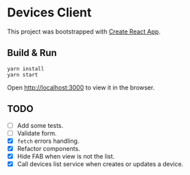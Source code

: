 # Devices Client

This project was bootstrapped with [Create React App](https://github.com/facebook/create-react-app).

## Build & Run

```
yarn install
yarn start
```

Open [http://localhost:3000](http://localhost:3000) to view it in the browser.

## TODO

- [ ] Add some tests.
- [ ] Validate form.
- [x] `fetch` errors handling.
- [x] Refactor components.
- [x] Hide FAB when view is not the list.
- [x] Call devices list service when creates or updates a device.
